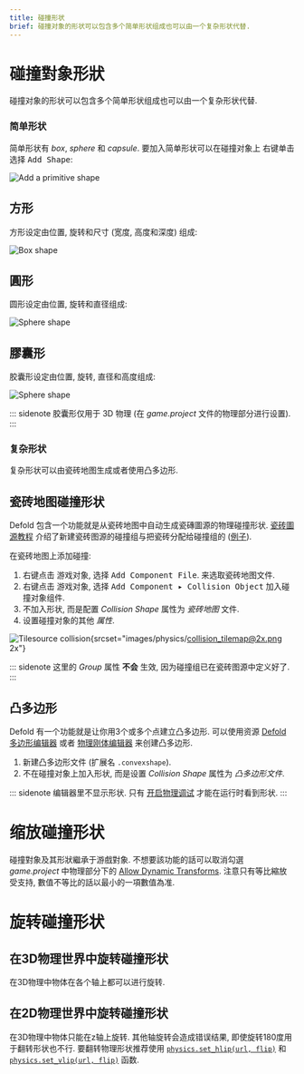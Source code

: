 ```yaml
---
title: 碰撞形状
brief: 碰撞对象的形状可以包含多个简单形状组成也可以由一个复杂形状代替.
---
```


# 碰撞對象形狀

碰撞对象的形状可以包含多个简单形状组成也可以由一个复杂形状代替.

### 简单形状
简单形状有 *box*, *sphere* 和 *capsule*. 要加入简单形状可以在碰撞对象上 <kbd>右键单击</kbd> 选择 <kbd>Add Shape</kbd>:

![Add a primitive shape](images/physics/add_shape.png)

## 方形
方形设定由位置, 旋转和尺寸 (宽度, 高度和深度) 组成:

![Box shape](images/physics/box.png)

## 圓形
圆形设定由位置, 旋转和直径组成:

![Sphere shape](images/physics/sphere.png)

## 膠囊形
胶囊形设定由位置, 旋转, 直径和高度组成:

![Sphere shape](images/physics/capsule.png)

::: sidenote
胶囊形仅用于 3D 物理 (在 *game.project* 文件的物理部分进行设置).
:::


### 复杂形状
复杂形状可以由瓷砖地图生成或者使用凸多边形.

## 瓷砖地图碰撞形状
Defold 包含一个功能就是从瓷砖地图中自动生成瓷磚圖源的物理碰撞形状. [瓷砖圖源教程](/manuals/tilesource/#tile-source-collision-shapes) 介绍了新建瓷砖图源的碰撞组与把瓷砖分配给碰撞组的 ([例子](/examples/tilemap/collisions/)).

在瓷砖地图上添加碰撞:

1. <kbd>右键点击</kbd> 游戏对象, 选择 <kbd>Add Component File</kbd>. 来选取瓷砖地图文件.
2. <kbd>右键点击</kbd> 游戏对象, 选择 <kbd>Add Component ▸ Collision Object</kbd> 加入碰撞对象组件.
3. 不加入形状, 而是配置 *Collision Shape* 属性为 *瓷砖地图* 文件.
4. 设置碰撞对象的其他 *属性*.

![Tilesource collision](images/physics/collision_tilemap.png){srcset="images/physics/collision_tilemap@2x.png 2x"}

::: sidenote
这里的 *Group* 属性 **不会** 生效, 因为碰撞组已在瓷砖图源中定义好了.
:::

## 凸多边形
Defold 有一个功能就是让你用3个或多个点建立凸多边形. 可以使用资源 [Defold 多边形编辑器](/assets/defoldpolygoneditor/) 或者 [物理刚体编辑器](https://selimanac.github.io/physics-body-editor/) 来创建凸多边形.

1. 新建凸多边形文件 (扩展名 `.convexshape`).
2. 不在碰撞对象上加入形状, 而是设置 *Collision Shape* 属性为 *凸多边形文件*.

::: sidenote
编辑器里不显示形状. 只有 [开启物理调试](/manuals/debugging-game-logic/#物理引擎调试) 才能在运行时看到形状.
:::


# 缩放碰撞形状
碰撞對象及其形狀繼承于游戲對象. 不想要該功能的話可以取消勾選 *game.project* 中物理部分下的 [Allow Dynamic Transforms](/manuals/project-settings/#allow-dynamic-transforms). 注意只有等比縮放受支持, 數值不等比的話以最小的一項數值為准.


# 旋转碰撞形状

## 在3D物理世界中旋转碰撞形状
在3D物理中物体在各个轴上都可以进行旋转.

## 在2D物理世界中旋转碰撞形状
在3D物理中物体只能在z轴上旋转. 其他轴旋转会造成错误结果, 即使旋转180度用于翻转形状也不行. 要翻转物理形状推荐使用 [`physics.set_hlip(url, flip)`](/ref/stable/physics/?#physics.set_hflip:url-flip) 和 [`physics.set_vlip(url, flip)`](/ref/stable/physics/?#physics.set_vflip:url-flip) 函数.
